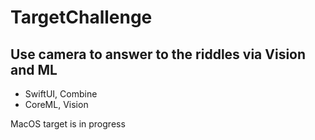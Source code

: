 # TargetChallenge

## Use camera to answer to the riddles via Vision and ML

- SwiftUI, Combine
- CoreML, Vision

MacOS target is in progress
